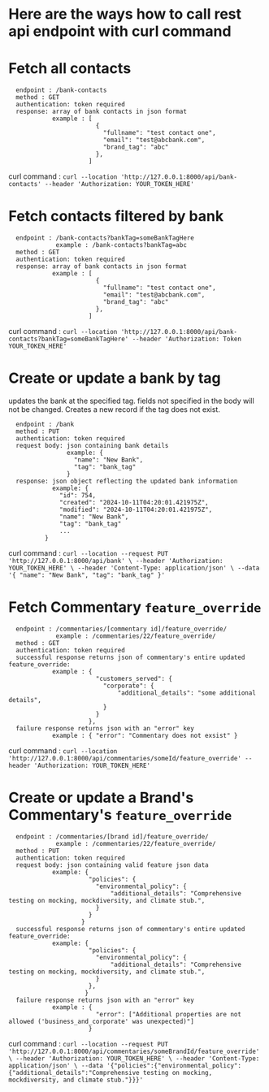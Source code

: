 # Here are the ways how to call rest api endpoint with curl command


# Fetch all contacts
```
  endpoint : /bank-contacts
  method : GET
  authentication: token required
  response: array of bank contacts in json format
            example : [
                        {
                          "fullname": "test contact one",
                          "email": "test@abcbank.com",
                          "brand_tag": "abc"
                        },
                      ]
```

  curl command : `curl --location 'http://127.0.0.1:8000/api/bank-contacts' --header 'Authorization: YOUR_TOKEN_HERE'`

# Fetch contacts filtered by bank
```
  endpoint : /bank-contacts?bankTag=someBankTagHere
             example : /bank-contacts?bankTag=abc
  method : GET
  authentication: token required
  response: array of bank contacts in json format
            example : [
                        {
                          "fullname": "test contact one",
                          "email": "test@abcbank.com",
                          "brand_tag": "abc"
                        },
                      ]
```

  curl command : `curl --location 'http://127.0.0.1:8000/api/bank-contacts?bankTag=someBankTagHere' --header 'Authorization: Token YOUR_TOKEN_HERE'`

# Create or update a bank by tag
updates the bank at the specified tag.  fields not specified in the body will not be changed.  Creates a new record if the tag does not exist.

```
  endpoint : /bank
  method : PUT
  authentication: token required
  request body: json containing bank details
                example: {
                  "name": "New Bank",
                  "tag": "bank_tag"
                }
  response: json object reflecting the updated bank information
            example: {
              "id": 754,
              "created": "2024-10-11T04:20:01.421975Z",
              "modified": "2024-10-11T04:20:01.421975Z",
              "name": "New Bank",
              "tag": "bank_tag"
              ...
          }
```

  curl command : `curl --location --request PUT 'http://127.0.0.1:8000/api/bank' \ --header 'Authorization: YOUR_TOKEN_HERE' \ --header 'Content-Type: application/json' \ --data '{ "name": "New Bank", "tag": "bank_tag" }'`

# Fetch Commentary `feature_override`
```
  endpoint : /commentaries/[commentary id]/feature_override/
             example : /commentaries/22/feature_override/
  method : GET
  authentication: token required
  successful response returns json of commentary's entire updated feature_override:
            example : {
                        "customers_served": {
                          "corporate": {
                              "additional_details": "some additional details",
                          }
                        }
                      },
  failure response returns json with an "error" key
            example : { "error": "Commentary does not exsist" }
```
  curl command : `curl --location 'http://127.0.0.1:8000/api/commentaries/someId/feature_override' --header 'Authorization: YOUR_TOKEN_HERE'`

# Create or update a Brand's Commentary's `feature_override`

```
  endpoint : /commentaries/[brand id]/feature_override/
             example : /commentaries/22/feature_override/
  method : PUT
  authentication: token required
  request body: json containing valid feature json data
            example: {
                      "policies": {
                        "environmental_policy": {
                            "additional_details": "Comprehensive testing on mocking, mockdiversity, and climate stub.",
                        }
                      }
                    }
  successful response returns json of commentary's entire updated feature_override:
            example: {
                      "policies": {
                        "environmental_policy": {
                            "additional_details": "Comprehensive testing on mocking, mockdiversity, and climate stub.",
                        }
                      },
                     }
  failure response returns json with an "error" key
            example : {
                        "error": ["Additional properties are not allowed ('business_and_corporate' was unexpected)"]
                      }
```
  curl command : `curl --location --request PUT 'http://127.0.0.1:8000/api/commentaries/someBrandId/feature_override' \ --header 'Authorization: YOUR_TOKEN_HERE' \ --header 'Content-Type: application/json' \ --data '{"policies":{"environmental_policy":{"additional_details":"Comprehensive testing on mocking, mockdiversity, and climate stub."}}}'`